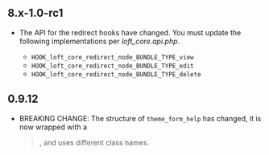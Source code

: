 ## 8.x-1.0-rc1

- The API for the redirect hooks have changed.  You must update the following implementations per _loft_core.api.php_.

  * `HOOK_loft_core_redirect_node_BUNDLE_TYPE_view`
  * `HOOK_loft_core_redirect_node_BUNDLE_TYPE_edit`
  * `HOOK_loft_core_redirect_node_BUNDLE_TYPE_delete`

## 0.9.12

- BREAKING CHANGE: The structure of `theme_form_help` has changed, it is now wrapped with a <blockquote>, and uses different class names.
